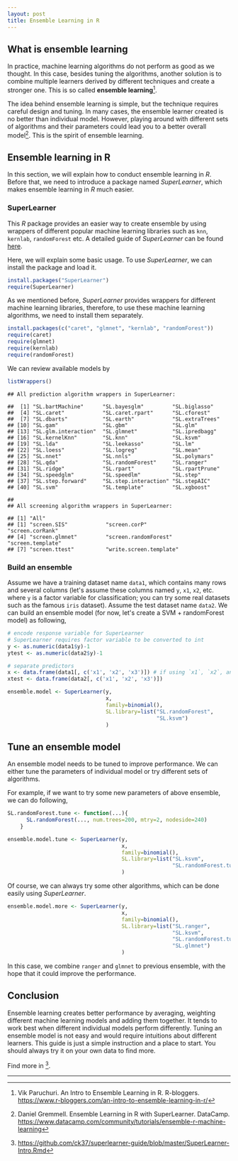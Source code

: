 ```yaml
---
layout: post
title: Ensemble Learning in R
---
```


## What is ensemble learning

In practice, machine learning algorithms do not perform as good as we thought. In this case, besides tuning the algorithms, another solution is to combine multiple learners derived by different techniques and create a stronger one. This is so called **ensemble learning**[^1].

The idea behind ensemble learning is simple, but the technique requires careful design and tuning. In many cases, the ensemble learner created is no better than individual model. However, playing around with different sets of algorithms and their parameters could lead you to a better overall model[^2]. This is the spirit of ensemble learning.

## Ensemble learning in R

In this section, we will explain how to conduct ensemble learning in *R*. Before that, we need to introduce a package named *SuperLearner*, which makes ensemble learning in *R* much easier.

### SuperLearner

This *R* package provides an easier way to create ensemble by using wrappers of different popular machine learning libraries such as `knn`, `kernlab`, `randomForest` etc. A detailed guide of *SuperLearner* can be found [here](https://cran.r-project.org/web/packages/SuperLearner/vignettes/Guide-to-SuperLearner.html).

Here, we will explain some basic usage. To use *SuperLearner*, we can install the package and load it.

```r
install.packages("SuperLearner")
require(SuperLearner)
```

As we mentioned before, *SuperLearner* provides wrappers for different machine learning libraries, therefore, to use these machine learning algorithms, we need to install them separately.

```r
install.packages(c("caret", "glmnet", "kernlab", "randomForest"))
require(caret)
require(glmnet)
require(kernlab)
require(randomForest)
```

We can review available models by 

```r
listWrappers()
```

```
## All prediction algorithm wrappers in SuperLearner:

##  [1] "SL.bartMachine"      "SL.bayesglm"         "SL.biglasso"        
##  [4] "SL.caret"            "SL.caret.rpart"      "SL.cforest"         
##  [7] "SL.dbarts"           "SL.earth"            "SL.extraTrees"      
## [10] "SL.gam"              "SL.gbm"              "SL.glm"             
## [13] "SL.glm.interaction"  "SL.glmnet"           "SL.ipredbagg"       
## [16] "SL.kernelKnn"        "SL.knn"              "SL.ksvm"            
## [19] "SL.lda"              "SL.leekasso"         "SL.lm"              
## [22] "SL.loess"            "SL.logreg"           "SL.mean"            
## [25] "SL.nnet"             "SL.nnls"             "SL.polymars"        
## [28] "SL.qda"              "SL.randomForest"     "SL.ranger"          
## [31] "SL.ridge"            "SL.rpart"            "SL.rpartPrune"      
## [34] "SL.speedglm"         "SL.speedlm"          "SL.step"            
## [37] "SL.step.forward"     "SL.step.interaction" "SL.stepAIC"         
## [40] "SL.svm"              "SL.template"         "SL.xgboost"

## 
## All screening algorithm wrappers in SuperLearner:

## [1] "All"
## [1] "screen.SIS"            "screen.corP"           "screen.corRank"       
## [4] "screen.glmnet"         "screen.randomForest"   "screen.template"      
## [7] "screen.ttest"          "write.screen.template"
```


### Build an ensemble

Assume we have a training dataset name `data1`, which contains many rows and several columns (let's assume these columns named `y`, `x1`, `x2`, etc. where `y` is a factor variable for classification; you can try some real datasets such as the famous `iris` dataset). Assume the test dataset name `data2`. We can build an ensemble model (for now, let's create a SVM + randomForest model) as following,

```r
# encode response variable for SuperLearner
# SuperLearner requires factor variable to be converted to int
y <- as.numeric(data1$y)-1
ytest <- as.numeric(data2$y)-1

# separate predictors
x <- data.frame(data1[, c('x1', 'x2', 'x3')]) # if using `x1`, `x2`, and `x3` as predictors
xtest <- data.frame(data2[, c('x1', 'x2', 'x3')])

ensemble.model <- SuperLearner(y,
                               x,
                               family=binomial(),
                               SL.library=list("SL.randomForest", 
                                               "SL.ksvm") 
                               )
```

## Tune an ensemble model

An ensemble model needs to be tuned to improve performance. We can either tune the parameters of individual model or try different sets of algorithms.

For example, if we want to try some new parameters of above ensemble, we can do following,

```r
SL.randomForest.tune <- function(...){
      SL.randomForest(..., num.trees=200, mtry=2, nodeside=240)
    }

ensemble.model.tune <- SuperLearner(y,
                                    x,
                                    family=binomial(),
                                    SL.library=list("SL.ksvm",
                                                    "SL.randomForest.tune") 
                                    )
```

Of course, we can always try some other algorithms, which can be done easily using *SuperLearner*.

```r
ensemble.model.more <- SuperLearner(y,
                                    x,
                                    family=binomial(),
                                    SL.library=list("SL.ranger",
                                                    "SL.ksvm",
                                                    "SL.randomForest.tune",
                                                    "SL.glmnet") 
                                    )
```

In this case, we combine `ranger` and `glmnet` to previous ensemble, with the hope that it could improve the performance.

## Conclusion

Ensemble learning creates better performance by averaging, weighting different machine learning models and adding them together. It tends to work best when different individual models perform differently. Tuning an ensemble model is not easy and would require intuitions about different learners. This guide is just a simple instruction and a place to start. You should always try it on your own data to find more.

Find more in [^3].

--------
[^1]: Vik Paruchuri. An Intro to Ensemble Learning in R. R-bloggers. https://www.r-bloggers.com/an-intro-to-ensemble-learning-in-r/
[^2]: Daniel Gremmell. Ensemble Learning in R with SuperLearner. DataCamp. https://www.datacamp.com/community/tutorials/ensemble-r-machine-learning
[^3]: https://github.com/ck37/superlearner-guide/blob/master/SuperLearner-Intro.Rmd

<script type="text/javascript" async
  src="https://cdn.mathjax.org/mathjax/latest/MathJax.js?config=TeX-MML-AM_CHTML">
</script>
